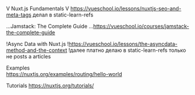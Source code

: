 V Nuxt.js Fundamentals
    V https://vueschool.io/lessons/nuxtjs-seo-and-meta-tags
        делал в static-learn-refs

...Jamstack: The Complete Guide
    ...https://vueschool.io/courses/jamstack-the-complete-guide

!Async Data with Nuxt.js
    !https://vueschool.io/lessons/the-asyncdata-method-and-the-context
        !далее платно
            делаю в static-learn-refs 
                только не posts а articles

Examples    
    https://nuxtjs.org/examples/routing/hello-world

Tutorials
    https://nuxtjs.org/tutorials/